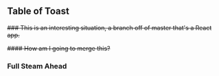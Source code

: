 ## Table of Toast

~~### This is an interesting situation, a branch off of master that's a React app.~~

~~#### How am I going to merge this?~~

### Full Steam Ahead